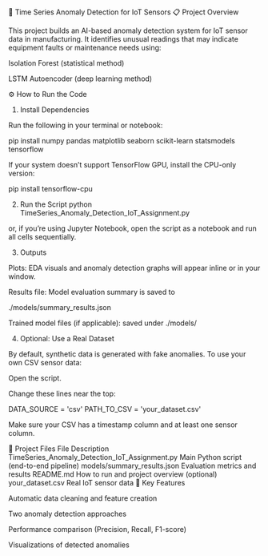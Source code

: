 🧠 Time Series Anomaly Detection for IoT Sensors
📋 Project Overview

This project builds an AI-based anomaly detection system for IoT sensor data in manufacturing.
It identifies unusual readings that may indicate equipment faults or maintenance needs using:

Isolation Forest (statistical method)

LSTM Autoencoder (deep learning method)

⚙️ How to Run the Code
1. Install Dependencies

Run the following in your terminal or notebook:

pip install numpy pandas matplotlib seaborn scikit-learn statsmodels tensorflow


If your system doesn’t support TensorFlow GPU, install the CPU-only version:

pip install tensorflow-cpu

2. Run the Script
python TimeSeries_Anomaly_Detection_IoT_Assignment.py


or, if you’re using Jupyter Notebook,
open the script as a notebook and run all cells sequentially.

3. Outputs

Plots: EDA visuals and anomaly detection graphs will appear inline or in your window.

Results file: Model evaluation summary is saved to

./models/summary_results.json


Trained model files (if applicable): saved under ./models/

4. Optional: Use a Real Dataset

By default, synthetic data is generated with fake anomalies.
To use your own CSV sensor data:

Open the script.

Change these lines near the top:

DATA_SOURCE = 'csv'
PATH_TO_CSV = 'your_dataset.csv'


Make sure your CSV has a timestamp column and at least one sensor column.

🧾 Project Files
File	Description
TimeSeries_Anomaly_Detection_IoT_Assignment.py	Main Python script (end-to-end pipeline)
models/summary_results.json	Evaluation metrics and results
README.md	How to run and project overview
(optional) your_dataset.csv	Real IoT sensor data
🧩 Key Features

Automatic data cleaning and feature creation

Two anomaly detection approaches

Performance comparison (Precision, Recall, F1-score)

Visualizations of detected anomalies
